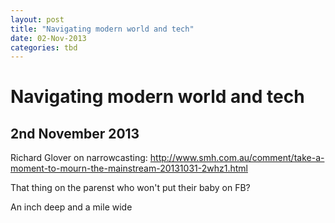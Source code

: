 ```yaml
---
layout: post
title: "Navigating modern world and tech"
date: 02-Nov-2013
categories: tbd
---
```


# Navigating modern world and tech

## 2nd November 2013

Richard Glover on narrowcasting: <a href="http://www.smh.com.au/comment/take-a-moment-to-mourn-the-mainstream-20131031-2whz1.html">http://www.smh.com.au/comment/take-a-moment-to-mourn-the-mainstream-20131031-2whz1.html</a>

That thing on the parenst who won't put their baby on FB?

An inch deep and a mile wide
